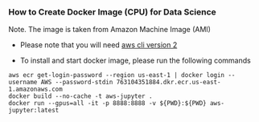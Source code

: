 ### How to Create Docker Image (CPU) for Data Science

Note. The image is taken from Amazon Machine Image (AMI)

* Please note that you will need [aws cli version 2](https://docs.aws.amazon.com/cli/latest/userguide/getting-started-install.html)

* To install and start docker image, please run the following commands

```
aws ecr get-login-password --region us-east-1 | docker login --username AWS --password-stdin 763104351884.dkr.ecr.us-east-1.amazonaws.com
docker build --no-cache -t aws-jupyter . 
docker run --gpus=all -it -p 8888:8888 -v ${PWD}:${PWD} aws-jupyter:latest
```
